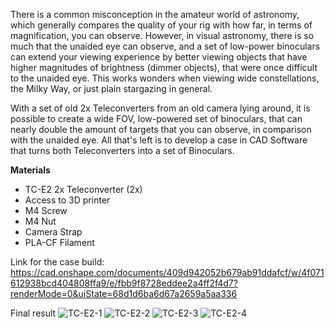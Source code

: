 There is a common misconception in the amateur world of astronomy, which generally compares the quality of your rig with how far, in terms of magnification, you can observe. 
However, in visual astronomy, there is so much that the unaided eye can observe, and a set of low-power binoculars can extend your viewing experience by better viewing objects that have higher magnitudes of brightness (dimmer objects), that were once difficult to the unaided eye. This works wonders when viewing wide constellations, the Milky Way, or just plain stargazing in general.

With a set of old 2x Teleconverters from an old camera lying around, it is possible to create a wide FOV, low-powered set of binoculars, that can nearly double the amount of targets that you can observe, in comparison with the unaided eye. All that's left is to develop a case in CAD Software that turns both Teleconverters into a set of Binoculars. 

**Materials**
- TC-E2 2x Teleconverter (2x)
- Access to 3D printer
- M4 Screw
- M4 Nut
- Camera Strap
- PLA-CF Filament

Link for the case build: https://cad.onshape.com/documents/409d942052b679ab91ddafcf/w/4f071612938bcd404808ffa9/e/fbb9f8728eddee2a4ff2f4d7?renderMode=0&uiState=68d1d6ba6d67a2659a5aa336

Final result
  ![TC-E2-1](https://github.com/user-attachments/assets/b0789515-35e2-4bc7-86af-54e18e6f9896)
  ![TC-E2-2](https://github.com/user-attachments/assets/66739550-a6b7-41f6-aa37-72da33355cdd)
  ![TC-E2-3](https://github.com/user-attachments/assets/6c02ba7f-2d6e-47ca-ad7f-43a75d8a654f)
  ![TC-E2-4](https://github.com/user-attachments/assets/c16b07fe-287a-4894-a846-3c52eea3c38a)



